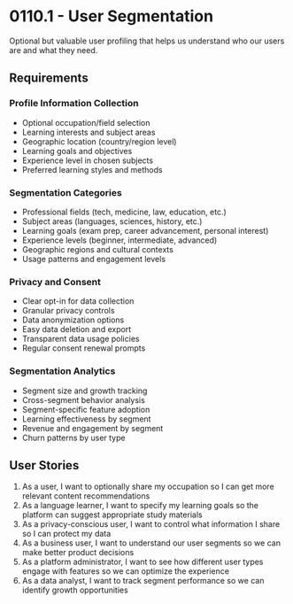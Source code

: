 # 0110.1 - User Segmentation

Optional but valuable user profiling that helps us understand who our users are and what they need.

## Requirements

### Profile Information Collection
- Optional occupation/field selection
- Learning interests and subject areas
- Geographic location (country/region level)
- Learning goals and objectives
- Experience level in chosen subjects
- Preferred learning styles and methods

### Segmentation Categories
- Professional fields (tech, medicine, law, education, etc.)
- Subject areas (languages, sciences, history, etc.)
- Learning goals (exam prep, career advancement, personal interest)
- Experience levels (beginner, intermediate, advanced)
- Geographic regions and cultural contexts
- Usage patterns and engagement levels

### Privacy and Consent
- Clear opt-in for data collection
- Granular privacy controls
- Data anonymization options
- Easy data deletion and export
- Transparent data usage policies
- Regular consent renewal prompts

### Segmentation Analytics
- Segment size and growth tracking
- Cross-segment behavior analysis
- Segment-specific feature adoption
- Learning effectiveness by segment
- Revenue and engagement by segment
- Churn patterns by user type

## User Stories

1. As a user, I want to optionally share my occupation so I can get more relevant content recommendations
2. As a language learner, I want to specify my learning goals so the platform can suggest appropriate study materials
3. As a privacy-conscious user, I want to control what information I share so I can protect my data
4. As a business user, I want to understand our user segments so we can make better product decisions
5. As a platform administrator, I want to see how different user types engage with features so we can optimize the experience
6. As a data analyst, I want to track segment performance so we can identify growth opportunities
